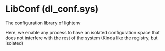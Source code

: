 # LibConf (dl_conf.sys)

The configuration library of lightenv

Here, we enable any process to have an isolated configuration space that does not interfere with the rest of the system
(Kinda like the registry, but isolated)


